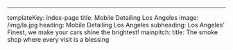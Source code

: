 ---
templateKey: index-page
title: Mobile Detailing Los Angeles
image: /img/la.jpg
heading: Mobile Detailing Los Angeles
subheading: Los Angeles' Finest, we make your cars shine the brightest!
mainpitch:
  title: The smoke shop where every visit is a blessing
   
